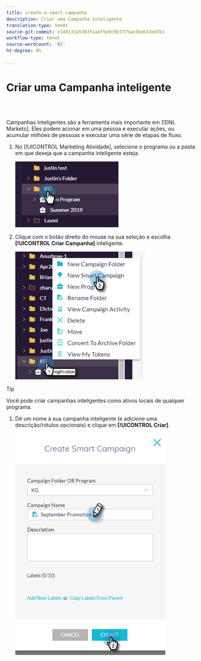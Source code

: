 ```yaml
---
title: create-a-smart-campanha
description: Criar uma Campanha inteligente
translation-type: tm+mt
source-git-commit: e149133a5383faaef5e9c9b7775ae36e633ed7b1
workflow-type: tm+mt
source-wordcount: '92'
ht-degree: 0%

---
```



# Criar uma Campanha inteligente

<br> 

Campanhas inteligentes são a ferramenta mais importante em [!DNL Marketo]. Eles podem acionar em uma pessoa e executar ações, ou acumular milhões de pessoas e executar uma série de etapas de fluxo.

1. No [!UICONTROL Marketing Atividade], selecione o programa ou a pasta em que deseja que a campanha inteligente esteja.

   ![Imagem Um](/help/sky/assets/smart-campaigns/create-a-smart-campaign/create-a-smart-campaign-1.png)

1. Clique com o botão direito do mouse na sua seleção e escolha **[!UICONTROL Criar Campanha]** inteligente.

   ![Imagem dois](/help/sky/assets/smart-campaigns/create-a-smart-campaign/create-a-smart-campaign-2.png)

>[!TIP]
>
>Você pode criar campanhas inteligentes como ativos locais de qualquer programa.

1. Dê um nome à sua campanha inteligente (e adicione uma descrição/rótulos opcionais) e clique em **[!UICONTROL Criar]**.

   ![Imagem Três](/help/sky/assets/smart-campaigns/create-a-smart-campaign/create-a-smart-campaign-3.png)
